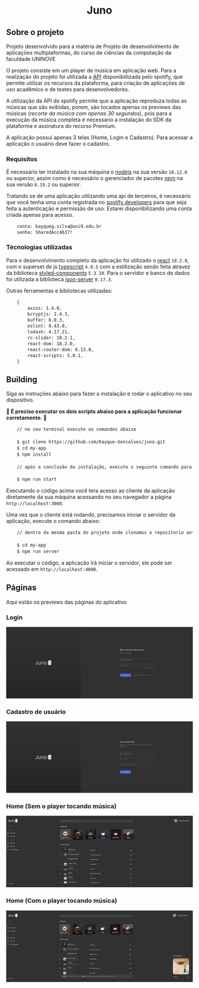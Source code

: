 <h1 align="center">
    Juno
</h1>

## Sobre o projeto
Projeto desenvolvido para a matéria de Projeto de desenvolvimento de aplicações multiplaformas, do curso de ciências da computação da faculdade UNINOVE

O projeto consiste em um player de música em aplicação web. Para a realização do projeto foi utilizada a 
[API](https://developer.spotify.com/documentation/web-api) disponibiilizada pelo spotify, que permite utilizar os recursos
da plataforma, para criação de aplicações de uso acadêmico e de testes para desenvolvedores.

A utilização da API do spotify permite que a aplicação reproduza todas as músicas que são exibidas, porem, são tocados
apenas os previews das músicas (*recorte da música com apenas 30 segundos*), pois para a execução da música completa é necessario
a instalação do SDK da plataforma e assinatura do recurso Premium.

A aplicação possui apenas 3 telas (Home, Login e Cadastro). Para acessar a aplicação o usuário deve fazer o cadastro.

### Requisitos
É necessário ter instalado na sua máquina o [nodejs](https://nodejs.org/en) na sua versão `18.12.0` ou superior, assim como é necessário 
o gerenciador de pacotes [npm](https://www.npmjs.com/) na sua versão `8.19.2` ou superior.

Tratando se de uma aplicação utilizando uma api de terceiros, é necessário que você tenha uma conta registrada no 
[spotify developers](https://developer.spotify.com/) para que seja feita a autenticação e permissão de uso. 
Estarei disponibilizando uma conta criada apenas para acesso.

```
    conta: kayqueg.silva@uni9.edu.br
    senha: SharedAcc4637!
```

### Técnologias utilizadas
Para o desenvolvimento completo da aplicação foi utilizado o [react](https://react.dev/) `18.2.0`, com o superset de js 
[typescript](https://www.typescriptlang.org/) `4.9.5` com a estilização sendo feita atravez da biblioteca 
[styled-components](https://styled-components.com/) `5.3.10`. Para o servidor e banco de dados foi utilizada a biblioteca 
[json-server](https://www.npmjs.com/package/json-server) `0.17.3`.

Outras ferramentas e bibliotecas utilizadas:
```agsl
    {
        axios: 1.4.0,
        bcryptjs: 2.4.3,
        buffer: 6.0.3,
        eslint: 8.43.0,
        lodash: 4.17.21,
        rc-slider: 10.2.1,
        react-dom: 18.2.0,
        react-router-dom: 6.13.0,
        react-scripts: 5.0.1,
    }
```

## Building
Siga as instruções abaixo para fazer a instalação e rodar o aplicativo no seu dispositivo.

**🚧 É preciso executar os dois scripts abaixo para a aplicação funcionar corretamente. 🚧**

```bash
    // no seu terminal execute os comandos abaixo

    $ git clone https://github.com/Kayque-Goncalves/juno.git
    $ cd my-app
    $ npm install
    
    // após a conclusão da instalação, execute o seguinte comando para iniciar o servidor do client
    
    $ npm run start
```

Executando o código acima você tera acesso ao cliente da aplicação diretamente da sua máquina acessando no seu navegador
a página `http://localhost:3000`.

Uma vez que o cliente está rodando, precisamos iniciar o servidor da aplicação, execute o comando abaixo:
```bash 
    // dentro da mesma pasta do projeto onde clonamos o repositorio anteriormente, abra outro terminal e execute
    
    $ cd my-app
    $ npm run server
```
Ao executar o código, a aplicação irá iniciar o servidor, ele pode ser acessado em `http://localhost:4000`.



## Páginas
Aqui estão os previews das páginas do aplicativo

### Login
![Página de login](./.github/login-page.jpeg)

### Cadastro de usuário
![Página de cadastro de usuário](./.github/signup-page.jpeg)

### Home (Sem o player tocando música)
![Página da home](./.github/home-page-without-player.jpeg)

### Home (Com o player tocando música)
![Página da home](./.github/home-page-with-player.jpeg)



